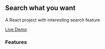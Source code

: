 ## Search what you want

A React project with interesting search feature

[Live Demo]()

### Features
